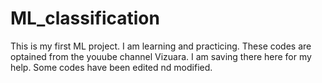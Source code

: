 # ML_classification
This is my first ML project. I am learning and practicing. These codes are optained from the youube channel Vizuara. I am saving there here for my help. Some codes have been edited nd modified.
